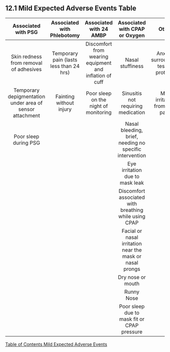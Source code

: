 ## 12.1 Mild Expected Adverse Events Table

| Associated with PSG | Associated with Phlebotomy | Associated with 24 AMBP | Associated with CPAP or Oxygen | Other |
|:-------------------:|:--------------------------:|:-----------------------:|:------------------------------:|:-----:|
| Skin redness from removal of adhesives | Temporary pain (lasts less than 24 hrs) | Discomfort from wearing equipment and inflation of cuff | Nasal stuffiness | Anxiety surrounding testing protocol |
| Temporary depigmentation under area of sensor attachment | Fainting without injury | Poor sleep on the night of monitoring | Sinusitis not requiring medication | Mild irritation from ECG pads |
| Poor sleep during PSG | | | Nasal bleeding, brief, needing no specific intervention | |
| | | | Eye irritation due to mask leak | |
| | | | Discomfort associated with breathing while using CPAP | |
| | | | Facial or nasal irritation near the mask or nasal prongs | |
| | | | Dry nose or mouth | |
| | | | Runny Nose | |
| | | | Poor sleep due to mask fit or CPAP pressure | |


<div class="center">
<div class="btn-group">
  <a href=":pages_path:/manuals/mild-expected-ae/12-00-mild-expected-ae-toc.md" class="btn btn-default">
    <span class="glyphicon glyphicon-chevron-left"></span>
    Table of Contents
  </a>

  <a href=":pages_path:/manuals/mild-expected-ae" class="btn btn-default">
    <span class="glyphicon glyphicon-chevron-up"></span>
    Mild Expected Adverse Events
  </a>
</div>
</div>
